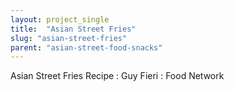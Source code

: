 ```yaml
---
layout: project_single
title:  "Asian Street Fries"
slug: "asian-street-fries"
parent: "asian-street-food-snacks"
---
```

Asian Street Fries Recipe : Guy Fieri : Food Network